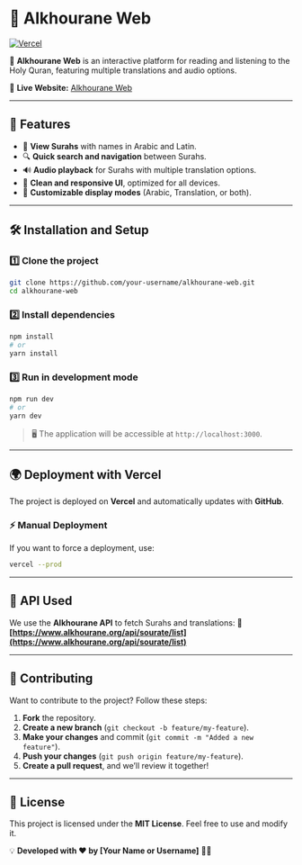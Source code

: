 # 📖 Alkhourane Web

[![Vercel](https://img.shields.io/badge/Deployed%20on-Vercel-blue)](https://alkhourane-web.vercel.app/quran)

🌟 **Alkhourane Web** is an interactive platform for reading and listening to the Holy Quran, featuring multiple translations and audio options.

🔗 **Live Website:** [Alkhourane Web](https://alkhourane-web.vercel.app/quran)

---

## 🚀 Features

- 📜 **View Surahs** with names in Arabic and Latin.
- 🔍 **Quick search and navigation** between Surahs.
- 🔊 **Audio playback** for Surahs with multiple translation options.
- 🌙 **Clean and responsive UI**, optimized for all devices.
- 🎨 **Customizable display modes** (Arabic, Translation, or both).

---

## 🛠️ Installation and Setup

### 1️⃣ **Clone the project**
```bash
git clone https://github.com/your-username/alkhourane-web.git
cd alkhourane-web
```

### 2️⃣ **Install dependencies**
```bash
npm install
# or
yarn install
```

### 3️⃣ **Run in development mode**
```bash
npm run dev
# or
yarn dev
```
> 🖥️ The application will be accessible at `http://localhost:3000`.

---

## 🌍 Deployment with Vercel

The project is deployed on **Vercel** and automatically updates with **GitHub**.

### ⚡ **Manual Deployment**
If you want to force a deployment, use:
```bash
vercel --prod
```

---

## 📂 API Used

We use the **Alkhourane API** to fetch Surahs and translations:
🔗 **[https://www.alkhourane.org/api/sourate/list](https://www.alkhourane.org/api/sourate/list)**

---

## 🤝 Contributing

Want to contribute to the project? Follow these steps:

1. **Fork** the repository.
2. **Create a new branch** (`git checkout -b feature/my-feature`).
3. **Make your changes** and commit (`git commit -m "Added a new feature"`).
4. **Push your changes** (`git push origin feature/my-feature`).
5. **Create a pull request**, and we’ll review it together!

---

## 📜 License

This project is licensed under the **MIT License**. Feel free to use and modify it.

💡 **Developed with ❤️ by [Your Name or Username]** 🕌✨
